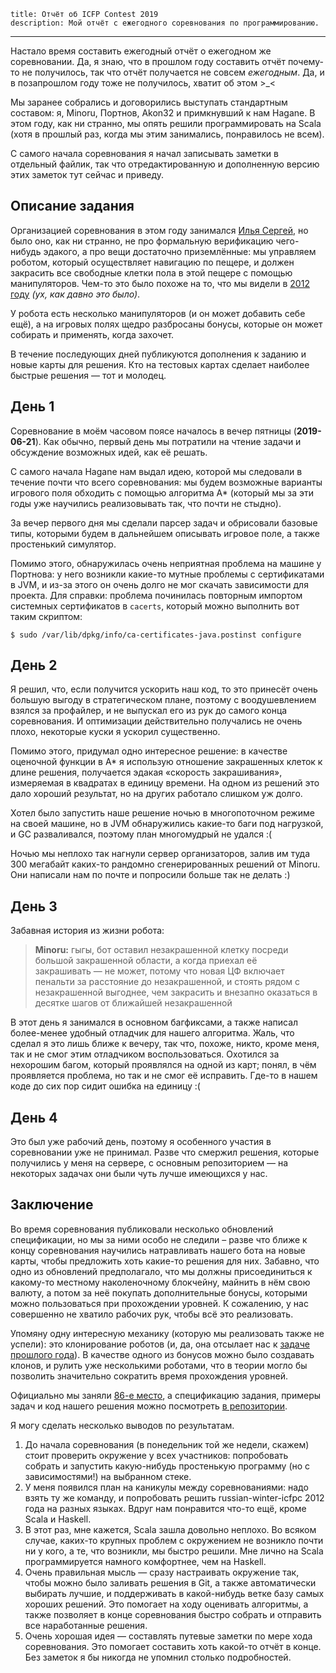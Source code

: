    title: Отчёт об ICFP Contest 2019
    description: Мой отчёт с ежегодного соревнования по программированию.
---

Настало время составить ежегодный отчёт о ежегодном же соревновании. Да, я знаю,
что в прошлом году составить отчёт почему-то не получилось, так что отчёт
получается не совсем _ежегодным_. Да, и в позапрошлом году тоже не получилось,
хватит об этом >_<

Мы заранее собрались и договорились выступать стандартным составом: я, Minoru,
Портнов, Akon32 и примкнувший к нам Hagane. В этом году, как ни странно, мы
опять решили программировать на Scala (хотя в прошлый раз, когда мы этим
занимались, понравилось не всем).

С самого начала соревнования я начал записывать заметки в отдельный файлик, так
что отредактированную и дополненную версию этих заметок тут сейчас и приведу.

## Описание задания

Организацией соревнования в этом году занимался [Илья Сергей][ilya-sergey], но
было оно, как ни странно, не про формальную верификацию чего-нибудь эдакого, а
про вещи достаточно приземлённые: мы управляем роботом, который осуществляет
навигацию по пещере, и должен закрасить все свободные клетки пола в этой пещере
с помощью манипуляторов. Чем-то это было похоже на то, что мы видели в [2012
году][icfpc-2012] _(ух, как давно это было)_.

У робота есть несколько манипуляторов (и он может добавить себе ещё), а на
игровых полях щедро разбросаны бонусы, которые он может собирать и применять,
когда захочет.

В течение последующих дней публикуются дополнения к заданию и новые карты для
решения. Кто на тестовых картах сделает наиболее быстрые решения — тот и
молодец.

## День 1

Соревнование в моём часовом поясе началось в вечер пятницы (**2019-06-21**). Как
обычно, первый день мы потратили на чтение задачи и обсуждение возможных идей,
как её решать.
 
С самого начала Hagane нам выдал идею, которой мы следовали в течение почти что
всего соревнования: мы будем возможные варианты игрового поля обходить с помощью
алгоритма A* (который мы за эти годы уже научились реализовывать так, что почти
не стыдно).

За вечер первого дня мы сделали парсер задач и обрисовали базовые типы, которыми
будем в дальнейшем описывать игровое поле, а также простенький симулятор.

Помимо этого, обнаружилась очень неприятная проблема на машине у Портнова: у
него возникли какие-то мутные проблемы с сертификатами в JVM, и из-за этого он
очень долго не мог скачать зависимости для проекта. Для справки: проблема
починилась повторным импортом системных сертификатов в `cacerts`, который можно
выполнить вот таким скриптом:

```console
$ sudo /var/lib/dpkg/info/ca-certificates-java.postinst configure
```

## День 2

Я решил, что, если получится ускорить наш код, то это принесёт очень большую
выгоду в стратегическом плане, поэтому с воодушевлением взялся за профайлер, и
не выпускал его из рук до самого конца соревнования. И оптимизации действительно
получались не очень плохо, некоторые куски я ускорил существенно.

Помимо этого, придумал одно интересное решение: в качестве оценочной функции в
A* я использую отношение закрашенных клеток к длине решения, получается эдакая
«скорость закрашивания», измеряемая в квадратах в единицу времени. На одном из
решений это дало хороший результат, но на других работало слишком уж долго.

Хотел было запустить наше решение ночью в многопоточном режиме на своей машине,
но в JVM обнаружились какие-то баги под нагрузкой, и GC разваливался, поэтому
план многомудрый не удался :(

Ночью мы неплохо так нагнули сервер организаторов, залив им туда 300 мегабайт
каких-то рандомно сгенерированных решений от Minoru. Они написали нам по почте и
попросили больше так не делать :)

## День 3

Забавная история из жизни робота:

> **Minoru:** гыгы, бот оставил незакрашенной клетку посреди большой закрашенной
> области, а когда приехал её закрашивать — не может, потому что новая ЦФ
> включает пенальти за расстояние до незакрашенной, и стоять рядом с
> незакрашенной выгоднее, чем закрасить и внезапно оказаться в десятке шагов от
> ближайшей незакрашенной

В этот день я занимался в основном багфиксами, а также написал более-менее
удобный отладчик для нашего алгоритма. Жаль, что сделал я это лишь ближе к
вечеру, так что, похоже, никто, кроме меня, так и не смог этим отладчиком
воспользоваться. Охотился за нехорошим багом, который проявлялся на одной из
карт; понял, в чём проявляется проблема, но так и не смог её исправить. Где-то в
нашем коде до сих пор сидит ошибка на единицу :(

## День 4

Это был уже рабочий день, поэтому я особенного участия в соревновании уже не
принимал. Разве что смержил решения, которые получились у меня на сервере, с
основным репозиторием — на некоторых задачах они были чуть лучше имеющихся у
нас.

## Заключение

Во время соревнования публиковали несколько обновлений спецификации, но мы за
ними особо не следили – разве что ближе к концу соревнования научились
натравливать нашего бота на новые карты, чтобы предложить хоть какие-то решения
для них. Забавно, что одно из обновлений предполагало, что мы должны
присоединиться к какому-то местному наколеночному блокчейну, майнить в нём свою
валюту, а потом за неё покупать дополнительные бонусы, которыми можно
пользоваться при прохождении уровней. К сожалению, у нас совершенно не хватило
рабочих рук, чтобы всё это реализовать.

Упомяну одну интересную механику (которую мы реализовать также не успели): это
клонирование роботов (и, да, она отсылает нас к [задаче прошлого
года][icfpc-2018]). В качестве одного из бонусов можно было создавать клонов, и
рулить уже несколькими роботами, что в теории могло бы позволить значительно
сократить время прохождения уровней.

Официально мы заняли [86-е место][icfpc-top], а спецификацию задания, примеры
задач и код нашего решения можно посмотреть [в репозитории][github].

Я могу сделать несколько выводов по результатам.

1. До начала соревнования (в понедельник той же недели, скажем) стоит проверить
   окружение у всех участников: попробовать собрать и запустить какую-нибудь
   простенькую программу (но с зависимостями!) на выбранном стеке.
2. У меня появился план на каникулы между соревнованиями: надо взять ту же
   команду, и попробовать решить russian-winter-icfpc 2012 года на разных
   языках. Вдруг нам понравится что-то ещё, кроме Scala и Haskell.
3. В этот раз, мне кажется, Scala зашла довольно неплохо. Во всяком случае,
   каких-то крупных проблем с окружением не возникло почти ни у кого, а те, что
   возникли, мы быстро решили. Мне лично на Scala программируется намного 
   комфортнее, чем на Haskell.
4. Очень правильная мысль — сразу настраивать окружение так, чтобы можно было
   заливать решения в Git, а также автоматически выбирать лучшие, и поддерживать
   в какой-нибудь ветке базу самых хороших решений. Это помогает на ходу
   оценивать алгоритмы, а также позволяет в конце соревнования быстро собрать и
   отправить все наработанные решения.
5. Очень хорошая идея — составлять путевые заметки по мере хода соревнования. 
   Это помогает составить хоть какой-то отчёт в конце. Без заметок я бы никогда
   не упомнил столько подробностей.

[github]: https://github.com/codingteam/icfpc-2019
[icfpc-2012]: https://github.com/codingteam/icfpc-2012
[icfpc-2018]: https://github.com/codingteam/icfpc-2018
[icfpc-top]: https://icfpcontest2019.github.io/final-without-top-15.html
[ilya-sergey]: https://ilyasergey.net/
